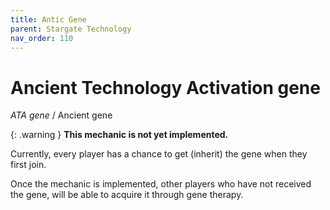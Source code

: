 ```yaml
---
title: Antic Gene
parent: Stargate Technology
nav_order: 110
---
```


# Ancient Technology Activation gene
_ATA gene_ / Ancient gene

{: .warning }
**This mechanic is not yet implemented.**

Currently, every player has a chance to get (inherit) the
gene when they first join.

Once the mechanic is implemented, 
other players who have not received the gene, 
will be able to acquire it through gene therapy.